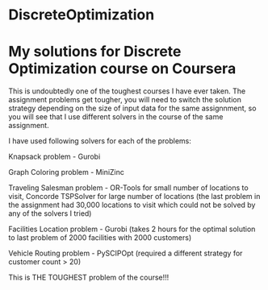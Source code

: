 # DiscreteOptimization

# My solutions for Discrete Optimization course on Coursera

This is undoubtedly one of the toughest courses I have ever taken. 
The assignment problems get tougher, you will need to switch the solution strategy depending on the size of input data for the same assignnment,
so you will see that I use different solvers in the course of the same assignment.

I have used following solvers for each of the problems:

Knapsack problem - Gurobi

Graph Coloring problem - MiniZinc

Traveling Salesman problem - OR-Tools for small number of locations to visit, Concorde TSPSolver for large number of locations (the last problem in the assignment had 30,000 locations to visit which could not be solved by any of the solvers I tried)

Facilities Location problem - Gurobi (takes 2 hours for the optimal solution to last problem of 2000 facilities with 2000 customers)

Vehicle Routing problem - PySCIPOpt (required a different strategy for customer count > 20)

This is THE TOUGHEST problem of the course!!!


